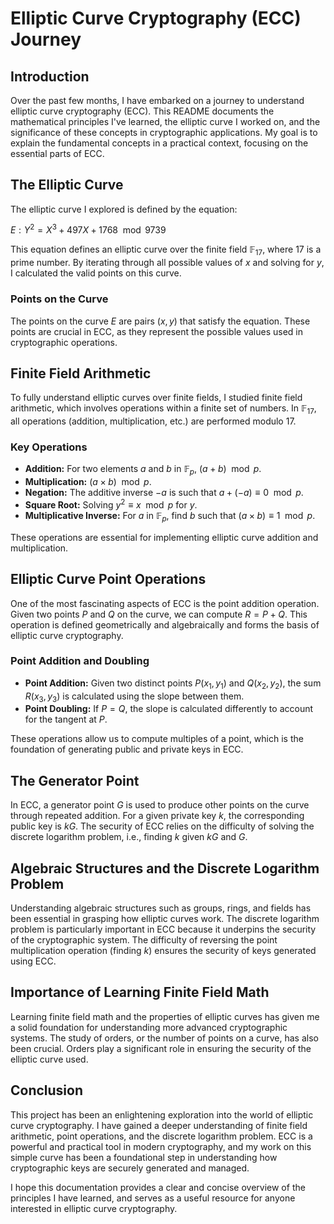 # Elliptic Curve Cryptography (ECC) Journey

## Introduction

Over the past few months, I have embarked on a journey to understand elliptic curve cryptography (ECC). This README documents the mathematical principles I've learned, the elliptic curve I worked on, and the significance of these concepts in cryptographic applications. My goal is to explain the fundamental concepts in a practical context, focusing on the essential parts of ECC.

## The Elliptic Curve

The elliptic curve I explored is defined by the equation:

$E : Y^2 = X^3 + 497X + 1768 \mod 9739$

This equation defines an elliptic curve over the finite field $\mathbb{F}_{17}$, where 17 is a prime number. By iterating through all possible values of $x$ and solving for $y$, I calculated the valid points on this curve.

### Points on the Curve

The points on the curve $E$ are pairs $(x, y)$ that satisfy the equation. These points are crucial in ECC, as they represent the possible values used in cryptographic operations.

## Finite Field Arithmetic

To fully understand elliptic curves over finite fields, I studied finite field arithmetic, which involves operations within a finite set of numbers. In $\mathbb{F}_{17}$, all operations (addition, multiplication, etc.) are performed modulo 17.

### Key Operations

- **Addition:** For two elements $a$ and $b$ in $\mathbb{F}_{p}$, $(a + b) \mod p$.
- **Multiplication:** $(a \times b) \mod p$.
- **Negation:** The additive inverse $-a$ is such that $a + (-a) \equiv 0 \mod p$.
- **Square Root:** Solving $y^2 \equiv x \mod p$ for $y$.
- **Multiplicative Inverse:** For $a$ in $\mathbb{F}_{p}$, find $b$ such that $(a \times b) \equiv 1 \mod p$.

These operations are essential for implementing elliptic curve addition and multiplication.

## Elliptic Curve Point Operations

One of the most fascinating aspects of ECC is the point addition operation. Given two points $P$ and $Q$ on the curve, we can compute $R = P + Q$. This operation is defined geometrically and algebraically and forms the basis of elliptic curve cryptography.

### Point Addition and Doubling

- **Point Addition:** Given two distinct points $P(x_1, y_1)$ and $Q(x_2, y_2)$, the sum $R(x_3, y_3)$ is calculated using the slope between them.
- **Point Doubling:** If $P = Q$, the slope is calculated differently to account for the tangent at $P$.

These operations allow us to compute multiples of a point, which is the foundation of generating public and private keys in ECC.

## The Generator Point

In ECC, a generator point $G$ is used to produce other points on the curve through repeated addition. For a given private key $k$, the corresponding public key is $kG$. The security of ECC relies on the difficulty of solving the discrete logarithm problem, i.e., finding $k$ given $kG$ and $G$.

## Algebraic Structures and the Discrete Logarithm Problem

Understanding algebraic structures such as groups, rings, and fields has been essential in grasping how elliptic curves work. The discrete logarithm problem is particularly important in ECC because it underpins the security of the cryptographic system. The difficulty of reversing the point multiplication operation (finding $k$) ensures the security of keys generated using ECC.

## Importance of Learning Finite Field Math

Learning finite field math and the properties of elliptic curves has given me a solid foundation for understanding more advanced cryptographic systems. The study of orders, or the number of points on a curve, has also been crucial. Orders play a significant role in ensuring the security of the elliptic curve used.

## Conclusion

This project has been an enlightening exploration into the world of elliptic curve cryptography. I have gained a deeper understanding of finite field arithmetic, point operations, and the discrete logarithm problem. ECC is a powerful and practical tool in modern cryptography, and my work on this simple curve has been a foundational step in understanding how cryptographic keys are securely generated and managed.

I hope this documentation provides a clear and concise overview of the principles I have learned, and serves as a useful resource for anyone interested in elliptic curve cryptography.